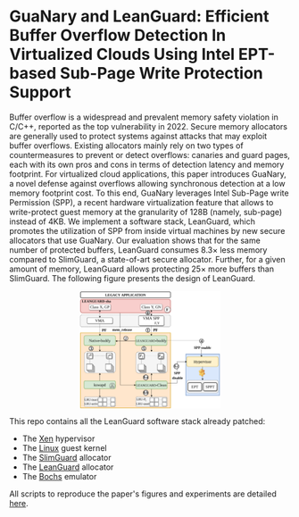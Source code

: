 # GuaNary and LeanGuard: Efficient Buffer Overflow Detection In Virtualized Clouds Using Intel EPT-based Sub-Page Write Protection Support
<!-- XXX above is for GuaNary -->
Buffer overflow is a widespread and prevalent memory safety violation in C/C++, reported as the top vulnerability in 2022. Secure memory allocators are generally used to protect systems against attacks that may exploit buffer overflows. Existing allocators mainly rely on two types of countermeasures to prevent or detect overflows: canaries and guard pages, each with its own pros and cons in terms of detection latency and memory footprint.
For virtualized cloud applications, this paper introduces GuaNary, a novel defense against overflows allowing synchronous detection at a low memory footprint cost. To this end, GuaNary leverages Intel Sub-Page write Permission (SPP), a recent hardware virtualization feature that allows to write-protect guest memory at the granularity of 128B (namely, sub-page) instead of 4KB. We implement a software stack, LeanGuard, which promotes the utilization of SPP from inside virtual machines by new secure allocators that use GuaNary. Our evaluation shows that for the same number of protected buffers, LeanGuard consumes 8.3× less memory compared to SlimGuard, a state-of-art secure allocator. Further, for a given amount of memory, LeanGuard allows protecting 25× more buffers than SlimGuard.
The following figure presents the design of LeanGuard.

<!-- ![design](leanguard.png)  <p align="center"></p> -->

<p align="center"> <img src="leanguard.png" alt="design" width="50%" align="center"/> </p>

<!-- XXX below is for LeanGuard -->
This repo contains all the LeanGuard software stack already patched: 
* The [Xen](Xen-SPP) hypervisor
* The [Linux](Linux-SPP) guest kernel
* The [SlimGuard](Allocators/SlimGuard) allocator
* The [LeanGuard](Allocators/LeanGuard) allocator
* The [Bochs](Bochs-SPP) emulator

All scripts to reproduce the paper's figures and experiments are detailed [here](scripts/expes/).
